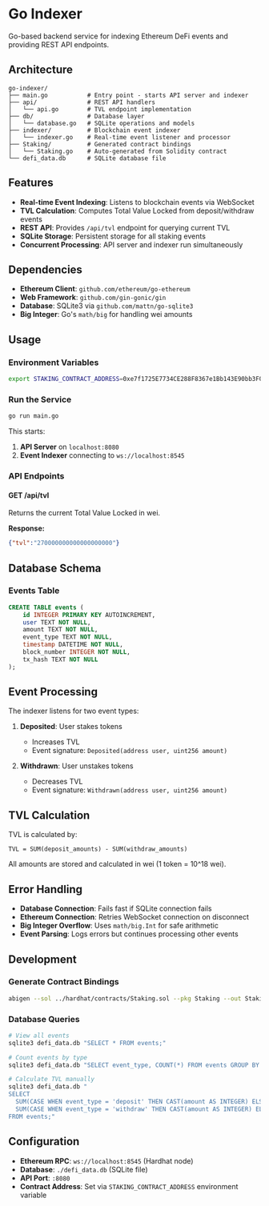 # Go Indexer

Go-based backend service for indexing Ethereum DeFi events and providing REST API endpoints.

## Architecture

```
go-indexer/
├── main.go           # Entry point - starts API server and indexer
├── api/              # REST API handlers
│   └── api.go        # TVL endpoint implementation
├── db/               # Database layer
│   └── database.go   # SQLite operations and models
├── indexer/          # Blockchain event indexer
│   └── indexer.go    # Real-time event listener and processor
├── Staking/          # Generated contract bindings
│   └── Staking.go    # Auto-generated from Solidity contract
└── defi_data.db      # SQLite database file
```

## Features

- **Real-time Event Indexing**: Listens to blockchain events via WebSocket
- **TVL Calculation**: Computes Total Value Locked from deposit/withdraw events
- **REST API**: Provides `/api/tvl` endpoint for querying current TVL
- **SQLite Storage**: Persistent storage for all staking events
- **Concurrent Processing**: API server and indexer run simultaneously

## Dependencies

- **Ethereum Client**: `github.com/ethereum/go-ethereum`
- **Web Framework**: `github.com/gin-gonic/gin`
- **Database**: SQLite3 via `github.com/mattn/go-sqlite3`
- **Big Integer**: Go's `math/big` for handling wei amounts

## Usage

### Environment Variables
```bash
export STAKING_CONTRACT_ADDRESS=0xe7f1725E7734CE288F8367e1Bb143E90bb3F0512
```

### Run the Service
```bash
go run main.go
```

This starts:
1. **API Server** on `localhost:8080`
2. **Event Indexer** connecting to `ws://localhost:8545`

### API Endpoints

#### GET /api/tvl
Returns the current Total Value Locked in wei.

**Response:**
```json
{"tvl":"270000000000000000000"}
```

## Database Schema

### Events Table
```sql
CREATE TABLE events (
    id INTEGER PRIMARY KEY AUTOINCREMENT,
    user TEXT NOT NULL,
    amount TEXT NOT NULL,
    event_type TEXT NOT NULL,
    timestamp DATETIME NOT NULL,
    block_number INTEGER NOT NULL,
    tx_hash TEXT NOT NULL
);
```

## Event Processing

The indexer listens for two event types:

1. **Deposited**: User stakes tokens
   - Increases TVL
   - Event signature: `Deposited(address user, uint256 amount)`

2. **Withdrawn**: User unstakes tokens  
   - Decreases TVL
   - Event signature: `Withdrawn(address user, uint256 amount)`

## TVL Calculation

TVL is calculated by:
```
TVL = SUM(deposit_amounts) - SUM(withdraw_amounts)
```

All amounts are stored and calculated in wei (1 token = 10^18 wei).

## Error Handling

- **Database Connection**: Fails fast if SQLite connection fails
- **Ethereum Connection**: Retries WebSocket connection on disconnect
- **Big Integer Overflow**: Uses `math/big.Int` for safe arithmetic
- **Event Parsing**: Logs errors but continues processing other events

## Development

### Generate Contract Bindings
```bash
abigen --sol ../hardhat/contracts/Staking.sol --pkg Staking --out Staking/Staking.go
```

### Database Queries
```bash
# View all events
sqlite3 defi_data.db "SELECT * FROM events;"

# Count events by type
sqlite3 defi_data.db "SELECT event_type, COUNT(*) FROM events GROUP BY event_type;"

# Calculate TVL manually
sqlite3 defi_data.db "
SELECT 
  SUM(CASE WHEN event_type = 'deposit' THEN CAST(amount AS INTEGER) ELSE 0 END) -
  SUM(CASE WHEN event_type = 'withdraw' THEN CAST(amount AS INTEGER) ELSE 0 END) as tvl
FROM events;"
```

## Configuration

- **Ethereum RPC**: `ws://localhost:8545` (Hardhat node)
- **Database**: `./defi_data.db` (SQLite file)
- **API Port**: `:8080`
- **Contract Address**: Set via `STAKING_CONTRACT_ADDRESS` environment variable
